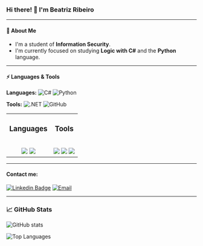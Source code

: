 ### Hi there! 👋 I'm Beatriz Ribeiro

---

#### 🚀 About Me

- I'm a student of **Information Security**.
- I'm currently focused on studying **Logic with C#** and the **Python** language.

---

#### ⚡ Languages & Tools

**Languages:**
![C#](https://img.shields.io/badge/C%23-239120?style=for-the-badge&logo=c-sharp&logoColor=white)
![Python](https://img.shields.io/badge/Python-3776AB?style=for-the-badge&logo=python&logoColor=white)

**Tools:**
![.NET](https://img.shields.io/badge/.NET-512BD4?style=for-the-badge&logo=dotnet&logoColor=white)
![GitHub](https://img.shields.io/badge/GitHub-100000?style=for-the-badge&logo=github&logoColor=white)

<table align="center">
  <tr>
    <td align="center">
      <h3>Languages</h3>
      <br>
      <img src="https://img.shields.io/badge/C%23-239120?style=for-the-badge&logo=c-sharp&logoColor=white" />
      <img src="https://img.shields.io/badge/Python-3776AB?style=for-the-badge&logo=python&logoColor=white" />
    </td>
    <td align="center">
      <h3>Tools</h3>
      <br>
      <img src="https://img.shields.io/badge/.NET-512BD4?style=for-the-badge&logo=dotnet&logoColor=white" />
      <img src="https://img.shields.io/badge/Git-F05032?style=for-the-badge&logo=git&logoColor=white" />
      <img src="https://img.shields.io/badge/GitHub-100000?style=for-the-badge&logo=github&logoColor=white" />
    </td>
  </tr>
</table>

---

#### Contact me:

[![Linkedin Badge](https://img.shields.io/badge/-LinkedIn-blue?style=flat-square&logo=Linkedin&logoColor=white&link=https://www.linkedin.com/in/beatriz-ribeiro-tech)](https://www.linkedin.com/in/beatriz-ribeiro-tech)
<a href="mailto:beatrizribeiro.milli@gmail.com">
  <img alt="Email" src="https://img.shields.io/badge/-Email-c14438?style=flat-square&logo=Gmail&logoColor=white" />
</a>

---

### 📈 GitHub Stats

![GitHub stats](https://github-readme-stats.vercel.app/api?username=cyberibeiro&show_icons=true&theme=transparent&title_color=E91E63&text_color=F8F8F2&icon_color=E91E63&hide_border=true&ring_color=FF0000)

![Top Languages](https://github-readme-stats.vercel.app/api/top-langs/?username=cyberibeiro&layout=compact&theme=transparent&hide_border=true&title_color=E91E63&text_color=F8F8F2&bg_color=00000000&card_width=320&locale=en)
